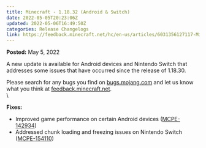 ```yaml
---
title: Minecraft - 1.18.32 (Android & Switch)
date: 2022-05-05T20:23:06Z
updated: 2022-05-06T16:49:50Z
categories: Release Changelogs
link: https://feedback.minecraft.net/hc/en-us/articles/6031356127117-Minecraft-1-18-32-Android-Switch-
---
```


**Posted:** May 5, 2022

A new update is available for Android devices and Nintendo Switch that addresses some issues that have occurred since the release of 1.18.30.

Please search for any bugs you find on [bugs.mojang.com](https://bugs.mojang.com/) and let us know what you think at [feedback.minecraft.net](https://feedback.minecraft.net/).\
\

**Fixes:**

-   Improved game performance on certain Android devices ([MCPE-142934](https://bugs.mojang.com/browse/MCPE-142934))
-   Addressed chunk loading and freezing issues on Nintendo Switch ([MCPE-154110](https://bugs.mojang.com/browse/MCPE-154110))
